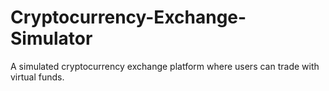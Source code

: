 # Cryptocurrency-Exchange-Simulator
A simulated cryptocurrency exchange platform where users can trade with virtual funds.
